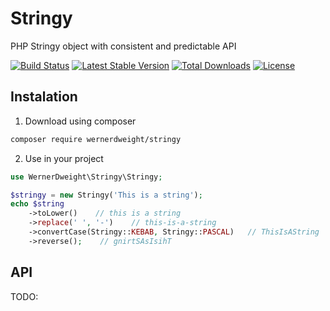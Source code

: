 Stringy
==

PHP Stringy object with consistent and predictable API

[![Build Status](https://travis-ci.org/wernerdweight/Stringy.svg?branch=master)](https://travis-ci.org/wernerdweight/Stringy)
[![Latest Stable Version](https://poser.pugx.org/wernerdweight/stringy/v/stable)](https://packagist.org/packages/wernerdweight/stringy)
[![Total Downloads](https://poser.pugx.org/wernerdweight/stringy/downloads)](https://packagist.org/packages/wernerdweight/stringy)
[![License](https://poser.pugx.org/wernerdweight/stringy/license)](https://packagist.org/packages/wernerdweight/stringy)

Instalation
--

1) Download using composer

```bash
composer require wernerdweight/stringy
```

2) Use in your project

```php
use WernerDweight\Stringy\Stringy;

$stringy = new Stringy('This is a string');
echo $string
    ->toLower()    // this is a string
    ->replace(' ', '-')    // this-is-a-string
    ->convertCase(Stringy::KEBAB, Stringy::PASCAL)   // ThisIsAString
    ->reverse();    // gnirtSAsIsihT
```

API
--

TODO:
